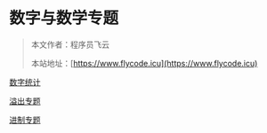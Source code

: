 # 数字与数学专题
> 本文作者：程序员飞云
>
> 本站地址：[https://www.flycode.icu](https://www.flycode.icu)

[数字统计](数字统计专题.md)

[溢出专题](溢出专题.md)

[进制专题](进制专题.md)